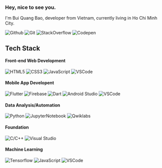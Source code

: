 ###  Hey, nice to see you.
I'm Bui Quang Bao, developer from  Vietnam, currently living in  Ho Chi Minh City.

![Github](https://img.shields.io/badge/-Github-black?style=flat-square&logo=Github)
![Git](https://img.shields.io/badge/-Git-black?style=flat-square&logo=Git)
![StackOverflow](https://img.shields.io/badge/-StackOverflow-black?style=flat-square&logo=StackOverflow)
![Codepen](https://img.shields.io/badge/-Codepen-black?style=flat-square&logo=Codepen)

## Tech Stack
#### Front-end Web Development
![HTML5](https://img.shields.io/badge/-HTML5-black?style=flat-square&logo=html5)
![CSS3](https://img.shields.io/badge/-CSS3-black?style=flat-square&logo=css3&logoColor=blue)
![JavaScript](https://img.shields.io/badge/-JavaScript-black?style=flat-square&logo=javascript)
![VSCode](https://img.shields.io/badge/-VSCode-black?style=flat-square&logo=visual-studio-code&logoColor=blue)
#### Mobile App Developent
![Flutter](https://img.shields.io/badge/-Flutter-black?style=flat-square&logo=Flutter&logoColor=blue)
![Firebase](https://img.shields.io/badge/-Firebase-black?style=flat-square&logo=Firebase)
![Dart](https://img.shields.io/badge/-Dart-black?style=flat-square&logo=Dart&logoColor=blue)
![Android Studio](https://img.shields.io/badge/-Android_Studio-black?style=flat-square&logo=Android)
![VSCode](https://img.shields.io/badge/-VSCode-black?style=flat-square&logo=visual-studio-code&logoColor=blue)
#### Data Analysis/Automation
![Python](https://img.shields.io/badge/-Python-black?style=flat-square&logo=Python)
![JupyterNotebook](https://img.shields.io/badge/-Jupyter_Notebook-black?style=flat-square&logo=Jupyter)
![Qwiklabs](https://img.shields.io/badge/-Qwiklabs-black?style=flat-square&logo=Qwiklabs)
#### Foundation
![C/C++](https://img.shields.io/badge/-C/C++-black?style=flat-square&logo=c%2B%2B&logoColor=blue)
![Visual Studio](https://img.shields.io/badge/-Visual_Studio-black?style=flat-square&logo=visual-studio&logoColor=purple)
#### Machine Learning
![Tensorflow](https://img.shields.io/badge/-TensorFlow-black?style=flat-square&logo=Tensorflow)
![JavaScript](https://img.shields.io/badge/-JavaScript-black?style=flat-square&logo=javascript)
![VSCode](https://img.shields.io/badge/-VSCode-black?style=flat-square&logo=visual-studio-code&logoColor=blue)



<!-- 
    Visitors
    Portfolio
    Personal Blogs 
    Social Media, Contact
    Languages and Tools
    Projects
    Github Stats
 -->
